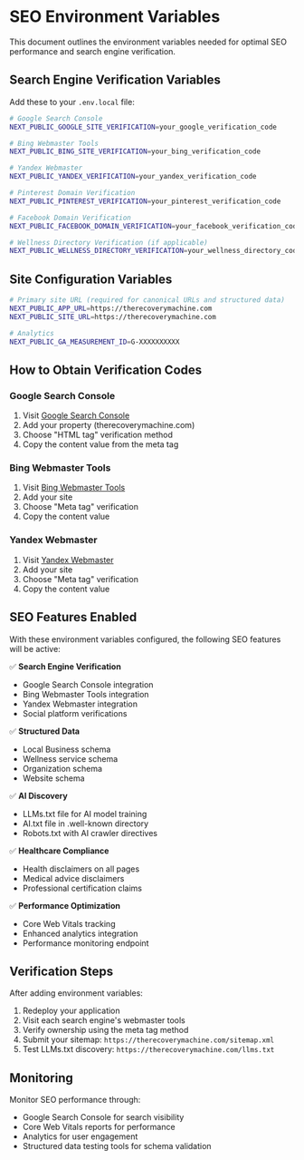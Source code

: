 # SEO Environment Variables

This document outlines the environment variables needed for optimal SEO performance and search engine verification.

## Search Engine Verification Variables

Add these to your `.env.local` file:

```bash
# Google Search Console
NEXT_PUBLIC_GOOGLE_SITE_VERIFICATION=your_google_verification_code

# Bing Webmaster Tools  
NEXT_PUBLIC_BING_SITE_VERIFICATION=your_bing_verification_code

# Yandex Webmaster
NEXT_PUBLIC_YANDEX_VERIFICATION=your_yandex_verification_code

# Pinterest Domain Verification
NEXT_PUBLIC_PINTEREST_VERIFICATION=your_pinterest_verification_code

# Facebook Domain Verification
NEXT_PUBLIC_FACEBOOK_DOMAIN_VERIFICATION=your_facebook_verification_code

# Wellness Directory Verification (if applicable)
NEXT_PUBLIC_WELLNESS_DIRECTORY_VERIFICATION=your_wellness_directory_code
```

## Site Configuration Variables

```bash
# Primary site URL (required for canonical URLs and structured data)
NEXT_PUBLIC_APP_URL=https://therecoverymachine.com
NEXT_PUBLIC_SITE_URL=https://therecoverymachine.com

# Analytics
NEXT_PUBLIC_GA_MEASUREMENT_ID=G-XXXXXXXXXX
```

## How to Obtain Verification Codes

### Google Search Console
1. Visit [Google Search Console](https://search.google.com/search-console)
2. Add your property (therecoverymachine.com)
3. Choose "HTML tag" verification method
4. Copy the content value from the meta tag

### Bing Webmaster Tools
1. Visit [Bing Webmaster Tools](https://www.bing.com/webmasters)
2. Add your site
3. Choose "Meta tag" verification
4. Copy the content value

### Yandex Webmaster
1. Visit [Yandex Webmaster](https://webmaster.yandex.com/)
2. Add your site
3. Choose "Meta tag" verification
4. Copy the content value

## SEO Features Enabled

With these environment variables configured, the following SEO features will be active:

✅ **Search Engine Verification**
- Google Search Console integration
- Bing Webmaster Tools integration  
- Yandex Webmaster integration
- Social platform verifications

✅ **Structured Data**
- Local Business schema
- Wellness service schema
- Organization schema
- Website schema

✅ **AI Discovery**
- LLMs.txt file for AI model training
- AI.txt file in .well-known directory
- Robots.txt with AI crawler directives

✅ **Healthcare Compliance**
- Health disclaimers on all pages
- Medical advice disclaimers
- Professional certification claims

✅ **Performance Optimization**
- Core Web Vitals tracking
- Enhanced analytics integration
- Performance monitoring endpoint

## Verification Steps

After adding environment variables:

1. Redeploy your application
2. Visit each search engine's webmaster tools
3. Verify ownership using the meta tag method
4. Submit your sitemap: `https://therecoverymachine.com/sitemap.xml`
5. Test LLMs.txt discovery: `https://therecoverymachine.com/llms.txt`

## Monitoring

Monitor SEO performance through:
- Google Search Console for search visibility
- Core Web Vitals reports for performance
- Analytics for user engagement
- Structured data testing tools for schema validation